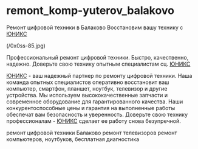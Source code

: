 # remont_komp-yuterov_balakovo
Ремонт цифровой техники в Балаково
Восстановим вашу технику с [ЮНИКС](https://clck.ru/34cB3t)


(/0x0ss-85.jpg)


Профессиональный ремонт цифровой техники. Быстро, качественно, надежно. Доверьте свою технику опытным специалистам сц. [ЮНИКС](https://clck.ru/34cB3t)

[ЮНИКС](https://clck.ru/34cB3t) - ваш надежный партнер по ремонту цифровой техники. Наша команда опытных специалистов оперативно восстановит ваш компьютер, смартфон, планшет, ноутбук, телевизор и другие устройства. Мы используем  высококачественные запчасти и современное оборудование для гарантированного качества. Наши конкурентоспособные цены и гарантия на выполненные работы обеспечат вам безопасность и уверенность. Доверьте свою технику профессионалам - [ЮНИКС](https://clck.ru/34cB3t) сделает ее работу снова безупречной.

































ремонт цифровой техники Балаково ремонт телевизоров ремонт компьютеров, ноутбуков, бесплатная диагностика

